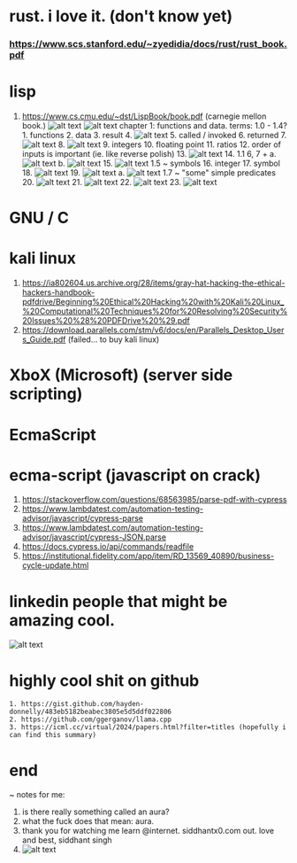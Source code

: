 # rust. i love it. (don't know yet)
### https://www.scs.stanford.edu/~zyedidia/docs/rust/rust_book.pdf
# lisp
1. https://www.cs.cmu.edu/~dst/LispBook/book.pdf (carnegie mellon book.)
    ![alt text](image.png)
    ![alt text](image-1.png)
    chapter 1: functions and data.
        terms:
            1.0 - 1.4?
            1. functions
            2. data
            3. result
            4. ![alt text](image-3.png)
            5. called / invoked
            6. returned
            7.![alt text](image-4.png)
            8. ![alt text](image-5.png)
            9. integers
            10. floating point
            11. ratios
            12. order of inputs is important (ie. like reverse polish)
            13. ![alt text](image-6.png)
            14. 1.1 6, 7 +
                a. ![alt text](image-7.png)
                b. ![alt text](image-8.png)
            15. ![alt text](image-9.png)
            1.5 ~ symbols
            16. integer
            17. symbol
            18. ![alt text](image-10.png)
            19. ![alt text](image-11.png)
                a. ![alt text](image-12.png)
            1.7 ~ "some" simple predicates
            20. ![alt text](image-13.png)
            21. ![alt text](image-14.png)
            22. ![alt text](image-15.png)
            23. ![alt text](image-16.png)

# GNU / C

# kali linux
1. https://ia802604.us.archive.org/28/items/gray-hat-hacking-the-ethical-hackers-handbook-pdfdrive/Beginning%20Ethical%20Hacking%20with%20Kali%20Linux_%20Computational%20Techniques%20for%20Resolving%20Security%20Issues%20%28%20PDFDrive%20%29.pdf
2. https://download.parallels.com/stm/v6/docs/en/Parallels_Desktop_Users_Guide.pdf (failed... to buy kali linux)

# XboX (Microsoft) (server side scripting)

# EcmaScript

# ecma-script (javascript on crack)
1. https://stackoverflow.com/questions/68563985/parse-pdf-with-cypress
2. https://www.lambdatest.com/automation-testing-advisor/javascript/cypress-parse
3. https://www.lambdatest.com/automation-testing-advisor/javascript/cypress-JSON.parse
4. https://docs.cypress.io/api/commands/readfile
5. https://institutional.fidelity.com/app/item/RD_13569_40890/business-cycle-update.html

# linkedin people that might be amazing cool.
![alt text](image-2.png)
# highly cool shit on github
    1. https://gist.github.com/hayden-donnelly/483eb5182beabec3805e5d5ddf022806
    2. https://github.com/ggerganov/llama.cpp
    3. https://icml.cc/virtual/2024/papers.html?filter=titles (hopefully i can find this summary)
# end
~ notes for me:
1. is there really something called an aura?
2. what the fuck does that mean: aura.
3. thank you for watching me learn @internet. siddhantx0.com out. love and best, siddhant singh
4. ![alt text](image-17.png)